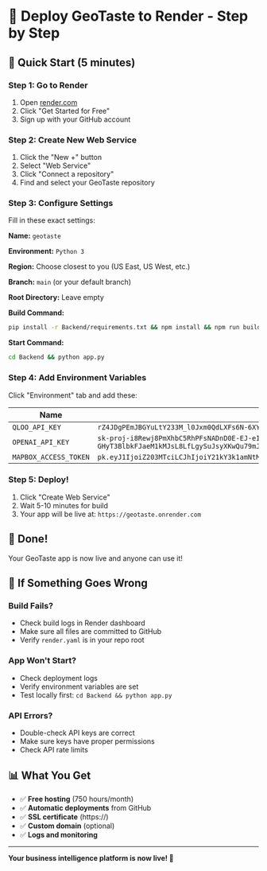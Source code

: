 # 🚀 Deploy GeoTaste to Render - Step by Step

## 🎯 Quick Start (5 minutes)

### Step 1: Go to Render
1. Open [render.com](https://render.com)
2. Click "Get Started for Free"
3. Sign up with your GitHub account

### Step 2: Create New Web Service
1. Click the "New +" button
2. Select "Web Service"
3. Click "Connect a repository"
4. Find and select your GeoTaste repository

### Step 3: Configure Settings
Fill in these exact settings:

**Name:** `geotaste`

**Environment:** `Python 3`

**Region:** Choose closest to you (US East, US West, etc.)

**Branch:** `main` (or your default branch)

**Root Directory:** Leave empty

**Build Command:**
```bash
pip install -r Backend/requirements.txt && npm install && npm run build && mkdir -p Backend/static && cp -r dist/* Backend/static/
```

**Start Command:**
```bash
cd Backend && python app.py
```

### Step 4: Add Environment Variables
Click "Environment" tab and add these:

| Name | Value |
|------|-------|
| `QLOO_API_KEY` | `rZ4JDgPEmJBGYuLtY233M_l0Jxm0QdLXFs6N-6XYaA0` |
| `OPENAI_API_KEY` | `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` |
| `MAPBOX_ACCESS_TOKEN` | `pk.eyJ1IjoiZ203MTciLCJhIjoiY21kY3k1amNtMDJkdjJqc2M4cTdkZnJ3ZyJ9.aOfW29U47FH0vS9X8lfxLQ` |

### Step 5: Deploy!
1. Click "Create Web Service"
2. Wait 5-10 minutes for build
3. Your app will be live at: `https://geotaste.onrender.com`

## 🎉 Done!

Your GeoTaste app is now live and anyone can use it!

## 🔧 If Something Goes Wrong

### Build Fails?
- Check build logs in Render dashboard
- Make sure all files are committed to GitHub
- Verify `render.yaml` is in your repo root

### App Won't Start?
- Check deployment logs
- Verify environment variables are set
- Test locally first: `cd Backend && python app.py`

### API Errors?
- Double-check API keys are correct
- Make sure keys have proper permissions
- Check API rate limits

## 📊 What You Get

- ✅ **Free hosting** (750 hours/month)
- ✅ **Automatic deployments** from GitHub
- ✅ **SSL certificate** (https://)
- ✅ **Custom domain** (optional)
- ✅ **Logs and monitoring**

---

**Your business intelligence platform is now live! 🚀** 